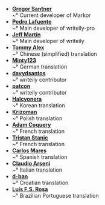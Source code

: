 <!--
This file contains references to people who contributed to the app.

Schema:  **[Name](Reference)**<br/>~° Text

Where:
  * Name: username, first/lastname
  * Reference: E-Mail, Webpage
  * Text: Information about / kind of contribution

  

## LIST OF CONTRIBUTORS
-->
* **[Gregor Santner](https://gsantner.github.io)**<br/>~° Current developer of Markor
* **[Pedro Lafuente](https://github.com/plafue)**<br/>~° Main developer of writeily-pro
* **[Jeff Martin](http://jeffreymartin.ca)**<br/>~° Main developer of writeily
* **[Tommy Alex](https://github.com/iptux)**<br/>~° Chinese (simplified) translation
* **[Minty123](https://github.com/Minty123)**<br/>~° German translation
* **[davydsantos](https://github.com/davydsantos)**<br/>~° writeily contributor
* **[patcon](https://github.com/patcon)**<br/>~° writeily contributor
* **[Halcyonera]()**<br/>~° Korean translation
* **[Krizoman]()**<br/>~° Polish translation
* **[Adam Coquery]()**<br/>~° French translation
* **[Tristan Stanic]()**<br/>~° French translation
* **[Carlos Mares]()**<br/>~° Spanish translation
* **[Claudio Arseni]()**<br/>~° Italian translation
* **[d-ban]()**<br/>~° Croatian translation
* **[Luís F.S. Rosa](https://github.com/luisfsr)**<br/>~° Brazilian Portuguese translation

